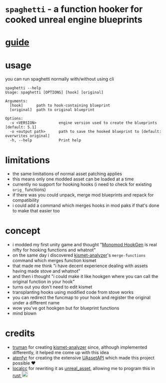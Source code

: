 # `spaghetti` - a function hooker for cooked unreal engine blueprints

# [guide](GUIDE.md)

# usage
you can run spaghetti normally with/without using cli
```
spaghetti --help
Usage: spaghetti [OPTIONS] [hook] [original]

Arguments:
  [hook]      path to hook-containing blueprint
  [original]  path to original blueprint

Options:
  -v <VERSION>          engine version used to create the blueprints [default: 5.1]
  -o <output path>      path to save the hooked blueprint to [default: overwrites original]
  -h, --help            Print help
```

# limitations
- the same limitations of normal asset patching applies
- this means only one modded asset can be loaded at a time
- currently no support for hooking hooks (i need to check for existing `orig_` functions)
- if there was you could unpack, merge mod blueprints and repack for compatibility
- i could add a command which merges hooks in mod paks if that's done to make that easier too

# concept
- i modded my first unity game and thought "[Monomod HookGen](https://github.com/MonoMod/MonoMod/blob/reorganize/docs/RuntimeDetour.HookGen/Usage.md) is real nifty for hooking functions and whatnot"
- on the same day i discovered [kismet-analyzer](https://github.com/trumank/kismet-analyzer)'s `merge-functions` command which merges function kismet
- that made me think "i have decent experience dealing with assets having made stove and whatnot"
- and then i thought "i could make it like hookgen where you can call the original function in your hook"
- turns out you don't need to edit kismet
- transplanting hooks using modified code from stove works
- you can redirect the funcmap to your hook and register the original under a different name
- wow you've got hookgen but for blueprint functions
- mind blown

# credits
- [truman](https://github.com/trumank) for creating [kismet-analyzer](https://github.com/trumank/kismet-analyzer) since, although implemented differently, it helped me come up with this idea
- [atenfyr](https://github.com/atenfyr) for creating the extensive [UAssetAPI](https://github.com/atenfyr/UAssetAPI) which made this project possible ❤️
- [localcc](https://github.com/localcc) for rewriting it as [unreal_asset](https://github.com/AstroTechies/unrealmodding/tree/main/unreal_asset), allowing me to program this in [rust <img src="https://raw.githubusercontent.com/Tarikul-Islam-Anik/Animated-Fluent-Emojis/master/Emojis/Food/Crab.png" width="20" />](https://www.rust-lang.org/)

